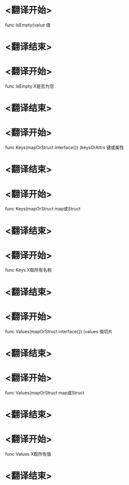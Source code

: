 
# <翻译开始>
func IsEmpty(value
值
# <翻译结束>

# <翻译开始>
func IsEmpty
X是否为空
# <翻译结束>

# <翻译开始>
func Keys(mapOrStruct interface{}) (keysOrAttrs
键或属性
# <翻译结束>

# <翻译开始>
func Keys(mapOrStruct
map或Struct
# <翻译结束>

# <翻译开始>
func Keys
X取所有名称
# <翻译结束>

# <翻译开始>
func Values(mapOrStruct interface{}) (values
值切片
# <翻译结束>

# <翻译开始>
func Values(mapOrStruct
map或Struct
# <翻译结束>

# <翻译开始>
func Values
X取所有值
# <翻译结束>
